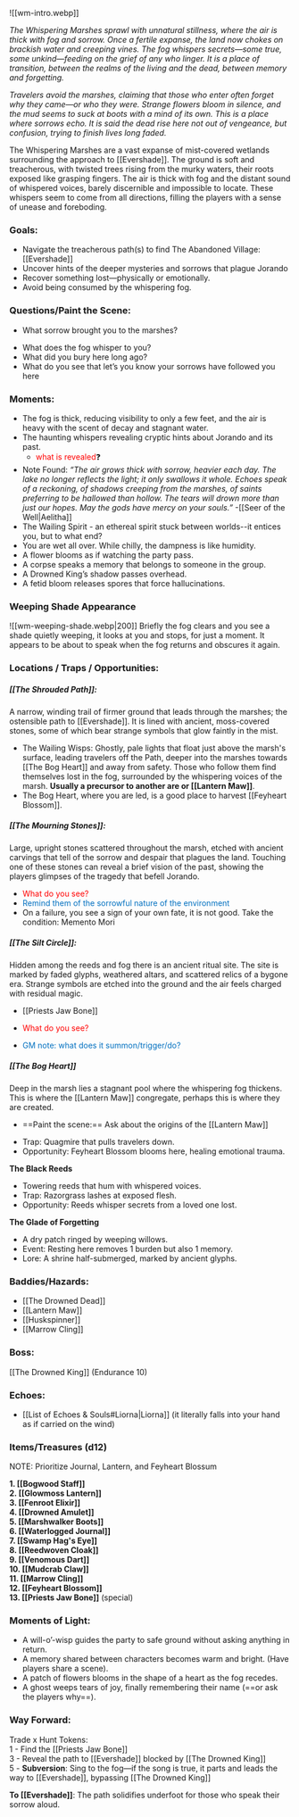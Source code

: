 ![[wm-intro.webp]]

*The Whispering Marshes sprawl with unnatural stillness, where the air is thick with fog and sorrow. Once a fertile expanse, the land now chokes on brackish water and creeping vines. The fog whispers secrets—some true, some unkind—feeding on the grief of any who linger. It is a place of transition, between the realms of the living and the dead, between memory and forgetting.*

*Travelers avoid the marshes, claiming that those who enter often forget why they came—or who they were. Strange flowers bloom in silence, and the mud seems to suck at boots with a mind of its own. This is a place where sorrows echo. It is said the dead rise here not out of vengeance, but confusion, trying to finish lives long faded.*

The Whispering Marshes are a vast expanse of mist-covered wetlands surrounding the approach to [[Evershade]]. The ground is soft and treacherous, with twisted trees rising from the murky waters, their roots exposed like grasping fingers. The air is thick with fog and the distant sound of whispered voices, barely discernible and impossible to locate. These whispers seem to come from all directions, filling the players with a sense of unease and foreboding.

### Goals:
- Navigate the treacherous path(s) to find The Abandoned Village: [[Evershade]]
- Uncover hints of the deeper mysteries and sorrows that plague Jorando
- Recover something lost—physically or emotionally.
- Avoid being consumed by the whispering fog.

### Questions/Paint the Scene:
* What sorrow brought you to the marshes?
- What does the fog whisper to you?
- What did you bury here long ago?
- What do you see that let’s you know your sorrows have followed you here

### Moments:
- The fog is thick, reducing visibility to only a few feet, and the air is heavy with the scent of decay and stagnant water.    
- The haunting whispers revealing cryptic hints about Jorando and its past. 
	- <span style='color:red;'>what is revealed</span>❓
- Note Found: _“The air grows thick with sorrow, heavier each day. The lake no longer reflects the light; it only swallows it whole. Echoes speak of a reckoning, of shadows creeping from the marshes, of saints preferring to be hallowed than hollow. The tears will drown more than just our hopes. May the gods have mercy on your souls.”_ -[[Seer of the Well|Aelitha]]
- The Wailing Spirit - an ethereal spirit stuck between worlds--it entices you, but to what end?  
- You are wet all over. While chilly, the dampness is like humidity.  
- A flower blooms as if watching the party pass.  
- A corpse speaks a memory that belongs to someone in the group.  
- A Drowned King’s shadow passes overhead.  
- A fetid bloom releases spores that force hallucinations.  
### Weeping Shade Appearance
![[wm-weeping-shade.webp|200]] 
Briefly the fog clears and you see a shade quietly weeping, it looks at you and stops, for just a moment. It appears to be about to speak when the fog returns and obscures it again.
### Locations / Traps / Opportunities:

##### [[The Shrouded Path]]: 
A narrow, winding trail of firmer ground that leads through the marshes; the ostensible path to [[Evershade]]. It is lined with ancient, moss-covered stones, some of which bear strange symbols that glow faintly in the mist.  
* The Wailing Wisps: Ghostly, pale lights that float just above the marsh's surface, leading travelers off the Path, deeper into the marshes towards [[The Bog Heart]] and away from safety. Those who follow them find themselves lost in the fog, surrounded by the whispering voices of the marsh. **Usually a precursor to another are or [[Lantern Maw]]**.  
* The Bog Heart, where you are led, is a good place to harvest [[Feyheart Blossom]].  

##### [[The Mourning Stones]]: 
Large, upright stones scattered throughout the marsh, etched with ancient carvings that tell of the sorrow and despair that plagues the land. Touching one of these stones can reveal a brief vision of the past, showing the players glimpses of the tragedy that befell Jorando.  
* <span style="color:rgb(255, 0, 0)">What do you see?</span>  
* <span style="color:rgb(0, 112, 192)">Remind them of the sorrowful nature of the environment</span>  
* On a failure, you see a sign of your own fate, it is not good. Take the condition: Memento Mori  

##### [[The Silt Circle]]: 
Hidden among the reeds and fog there is an ancient ritual site. The site is marked by faded glyphs, weathered altars, and scattered relics of a bygone era. Strange symbols are etched into the ground and the air feels charged with residual magic.  
* [[Priests Jaw Bone]]  
- <span style="color:rgb(255, 0, 0)">What do you see?</span>  
* <span style="color:rgb(0, 112, 192)">GM note: what does it summon/trigger/do?</span>  

##### [[The Bog Heart]]
Deep in the marsh lies a stagnant pool where the whispering fog thickens. This is where the [[Lantern Maw]] congregate, perhaps this is where they are created.  
* ==Paint the scene:== Ask about the origins of the [[Lantern Maw]]
- Trap: Quagmire that pulls travelers down.  
- Opportunity: Feyheart Blossom blooms here, healing emotional trauma.  

**The Black Reeds**
- Towering reeds that hum with whispered voices.  
- Trap: Razorgrass lashes at exposed flesh.  
- Opportunity: Reeds whisper secrets from a loved one lost.  

**The Glade of Forgetting**
- A dry patch ringed by weeping willows.  
- Event: Resting here removes 1 burden but also 1 memory.  
- Lore: A shrine half-submerged, marked by ancient glyphs.  

### Baddies/Hazards:
* [[The Drowned Dead]]
* [[Lantern Maw]]
* [[Huskspinner]]
* [[Marrow Cling]]

### Boss:
[[The Drowned King]] (Endurance 10) 

### Echoes:
* [[List of Echoes & Souls#Liorna|Liorna]] (it literally falls into your hand as if carried on the wind)

### Items/Treasures (d12)
NOTE: Prioritize Journal, Lantern, and Feyheart Blossum  

**1. [[Bogwood Staff]]**  
**2. [[Glowmoss Lantern]]**  
**3. [[Fenroot Elixir]]**  
**4. [[Drowned Amulet]]**  
**5. [[Marshwalker Boots]]**  
**6. [[Waterlogged Journal]]**  
**7. [[Swamp Hag's Eye]]**  
**8. [[Reedwoven Cloak]]**  
**9. [[Venomous Dart]]**  
**10. [[Mudcrab Claw]]**  
**11. [[Marrow Cling]]**  
**12. [[Feyheart Blossom]]**   
**13. [[Priests Jaw Bone]]** (special)  

### Moments of Light:
- A will-o’-wisp guides the party to safe ground without asking anything in return.
- A memory shared between characters becomes warm and bright. (Have players share a scene).  
- A patch of flowers blooms in the shape of a heart as the fog recedes.
- A ghost weeps tears of joy, finally remembering their name (==or ask the players why==).

### Way Forward:
Trade x Hunt Tokens:  
1 - Find the [[Priests Jaw Bone]]  
3 - Reveal the path to [[Evershade]] blocked by [[The Drowned King]]  
5 - **Subversion**: Sing to the fog—if the song is true, it parts and leads the way to [[Evershade]], bypassing [[The Drowned King]]

**To [[Evershade]]**: The path solidifies underfoot for those who speak their sorrow aloud.
